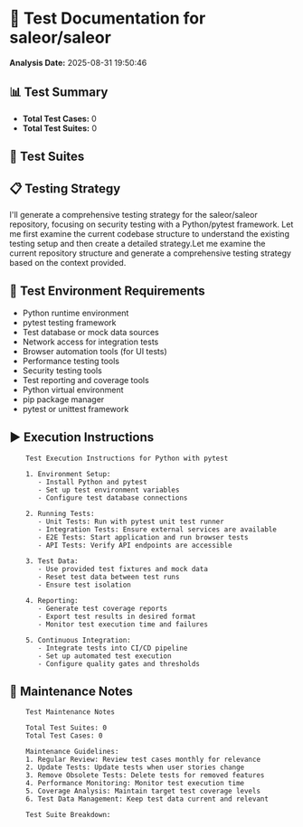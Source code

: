 # 🧪 Test Documentation for saleor/saleor

**Analysis Date:** 2025-08-31 19:50:46

## 📊 Test Summary

- **Total Test Cases:** 0
- **Total Test Suites:** 0

## 🧪 Test Suites

## 📋 Testing Strategy

I'll generate a comprehensive testing strategy for the saleor/saleor repository, focusing on security testing with a Python/pytest framework. Let me first examine the current codebase structure to understand the existing testing setup and then create a detailed strategy.Let me examine the current repository structure and generate a comprehensive testing strategy based on the context provided.

## 🔧 Test Environment Requirements

- Python runtime environment
- pytest testing framework
- Test database or mock data sources
- Network access for integration tests
- Browser automation tools (for UI tests)
- Performance testing tools
- Security testing tools
- Test reporting and coverage tools
- Python virtual environment
- pip package manager
- pytest or unittest framework

## ▶️ Execution Instructions


        Test Execution Instructions for Python with pytest

        1. Environment Setup:
           - Install Python and pytest
           - Set up test environment variables
           - Configure test database connections

        2. Running Tests:
           - Unit Tests: Run with pytest unit test runner
           - Integration Tests: Ensure external services are available
           - E2E Tests: Start application and run browser tests
           - API Tests: Verify API endpoints are accessible

        3. Test Data:
           - Use provided test fixtures and mock data
           - Reset test data between test runs
           - Ensure test isolation

        4. Reporting:
           - Generate test coverage reports
           - Export test results in desired format
           - Monitor test execution time and failures

        5. Continuous Integration:
           - Integrate tests into CI/CD pipeline
           - Set up automated test execution
           - Configure quality gates and thresholds
        

## 🔧 Maintenance Notes


        Test Maintenance Notes

        Total Test Suites: 0
        Total Test Cases: 0

        Maintenance Guidelines:
        1. Regular Review: Review test cases monthly for relevance
        2. Update Tests: Update tests when user stories change
        3. Remove Obsolete Tests: Delete tests for removed features
        4. Performance Monitoring: Monitor test execution time
        5. Coverage Analysis: Maintain target test coverage levels
        6. Test Data Management: Keep test data current and relevant

        Test Suite Breakdown:
        
